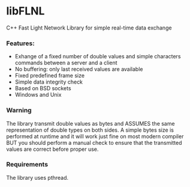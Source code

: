# libFLNL
C++ Fast Light Network Library for simple real-time data exchange

### Features:
- Exhange of a fixed number of double values and simple characters commands between a server and a client
- No buffering: only last received values are available
- Fixed predefined frame size  
- Simple data integrity check
- Based on BSD sockets
- Windows and Unix

### Warning
The library transmit double values as bytes and ASSUMES the same representation of double types on both sides. A simple bytes size is performed at runtime and it will work just fine on most modern compiler BUT you should perform a manual check to ensure that the transmitted values are correct before proper use.

### Requirements
The library uses pthread.
